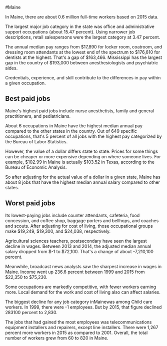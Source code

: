 

#Maine

In Maine, there are about 0.6 million full-time workers based on 2015 data.

The largest major job category in the state was office and administrative support occupations (about 15.47 percent). Using narrower job descriptions, retail salespersons were the largest category at 3.47 percent.
               
The annual median pay ranges from $17,890 for locker room, coatroom, and dressing room attendants at the lowest end of the spectrum to  $176,610 for dentists at the highest. That's a gap of $163,466. Mississippi has the largest gap in the country of $193,000 between anesthesiologists and psychiatric aides.
          
Credentials, experience, and skill contribute to the differences in pay within a given occupation.

## Best paid jobs
Maine's highest paid jobs include <span class='occ_title_em'>nurse anesthetists, family and general practitioners</span>, and <span class='occ_title_em'>pediatricians</span>.
               
About 6 occupations in Maine have the highest median annual pay compared to the other states in the country. Out of 649 specific occupations, that's 5 percent of all jobs with the highest pay categorized by the Bureau of Labor Statistics.
               
However, the value of a dollar differs state to state. Prices for some things can be cheaper or more expensive depending on where someone lives. For example, $102.99 in Maine is actually $103.52 in Texas, according to the Bureau of Economic Analysis.
               
So after adjusting for the actual value of a dollar in a given state, Maine has about 8 jobs that have the highest median annual salary compared to other states.
               
## Worst paid jobs

Its lowest-paying jobs include <span class='occ_title_em'>counter attendants, cafeteria, food concession, and coffee shop</span>, <span class='occ_title_em'>baggage porters and bellhops</span>, and <span class='occ_title_em'>coaches and scouts</span>. After adjusting for cost of living, those occupational groups make $19,249,  $19,300, and  $24,038, respectively.
               
<span class='occ_title_em'>Agricultural sciences teachers, postsecondary</span> have seen the largest decline in wages. Between 2013 and 2014, the adjusted median annual salary dropped from $-1 to $72,100. That's a change of about -7,210,100 percent.
               
Meanwhile, <span class='occ_title_em'>broadcast news analysts</span> saw the sharpest increase in wages in Maine. Income went up 236.6 percent between 1999 and 2015 from $22,350 to $75,230.

Some occupations are markedly competitive, with fewer workers earning more. Local demand for the work and cost of living also can affect salaries.

            
The biggest decline for any job category inMainewas among <span class='occ_title_em'>Child care workers</span>. In 1999, there were -1 employees. But by 2015, that figure declined 283100 percent to 2,830. 
               
The jobs that had gained the most employees was telecommunications equipment installers and repairers, except line installers. There were 1,267 percent more workers in 2015 as compared to 2001. Overall, the total number of workers grew from 60 to 820 in Maine.
